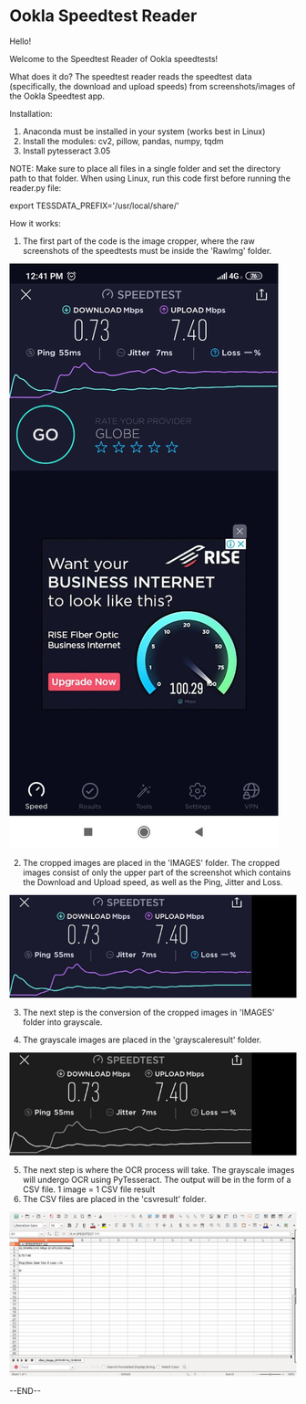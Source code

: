 # Ookla Speedtest Reader
Hello!

Welcome to the Speedtest Reader of Ookla speedtests!

What does it do?
The speedtest reader reads the speedtest data (specifically, the download and upload speeds) from screenshots/images of the Ookla Speedtest app.

Installation:
1. Anaconda must be installed in your system (works best in Linux)
2. Install the modules: cv2, pillow, pandas, numpy, tqdm
3. Install pytesseract 3.05


NOTE: Make sure to place all files in a single folder and set the directory path to that folder. 
When using Linux, run this code first before running the reader.py file:

export TESSDATA_PREFIX='/usr/local/share/'

How it works:
1. The first part of the code is the image cropper, where the raw screenshots of the speedtests must be inside the 'RawImg' folder.

![](Others/raw.jpg)

2. The cropped images are placed in the 'IMAGES' folder. The cropped images consist of only the upper part of the screenshot which contains the Download and Upload speed, as well as the Ping, Jitter and Loss.

![](Others/cropped.jpg)

3. The next step is the conversion of the cropped images in 'IMAGES' folder into grayscale.

4. The grayscale images are placed in the 'grayscaleresult' folder.

![](Others/gray.jpg)

5. The next step is where the OCR process will take. The grayscale images will undergo OCR using PyTesseract. The output will be in the form of a CSV file. 1 image = 1 CSV file result
6. The CSV files are placed in the 'csvresult' folder.

![](Others/csv.png)


--END--
